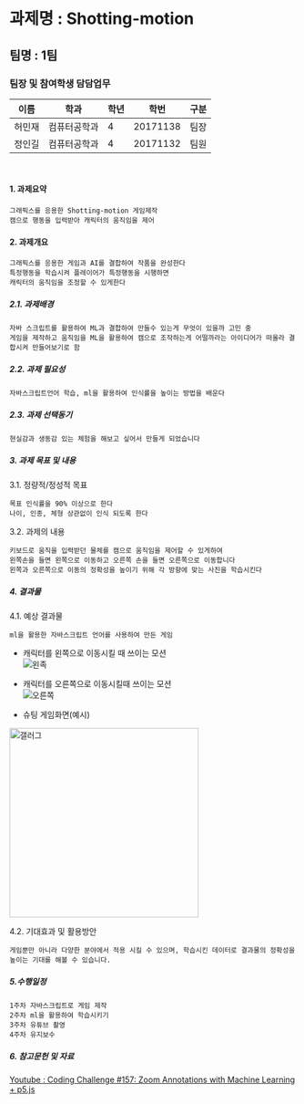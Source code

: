 
#  과제명 : Shotting-motion
## 팀명 : 1팀
### 팀장 및 참여학생 담담업무
| 이름  | 학과  | 학년  | 학번 | 구분 |
|---|---|---|---|---|
| 허민재  | 컴퓨터공학과  | 4  |  20171138 | 팀장 |
| 정인길  | 컴퓨터공학과  | 4  |  20171132 | 팀원 |

​
#### 1. 과제요약
```
그래픽스를 응용한 Shotting-motion 게임제작
캠으로 행동을 입력받아 캐릭터의 움직임을 제어
```
#### 2. 과제개요
```
그래픽스를 응용한 게임과 AI를 결합하여 작품을 완성한다 
특정행동을 학습시켜 플레이어가 특정행동을 시행하면 
캐릭터의 움직임을 조정할 수 있게한다
```

##### 2.1. 과제배경
```
자바 스크립트를 활용하여 ML과 결합하여 만들수 있는게 무엇이 있을까 고민 중
게임을 제작하고 움직임을 ML을 활용하여 캠으로 조작하는게 어떨까라는 아이디어가 떠올라 결합시켜 만들어보기로 함
```
##### 2.2. 과제 필요성
```
자바스크립트언어 학습, ml을 활용하여 인식률을 높이는 방법을 배운다
```
##### 2.3. 과제 선택동기
```
현실감과 생동감 있는 체험을 해보고 싶어서 만들게 되었습니다
```
##### 3. 과제 목표 및 내용
3.1. 정량적/정성적 목표
```
목표 인식률을 90% 이상으로 한다
나이, 인종, 체형 상관없이 인식 되도록 한다
```
3.2. 과제의 내용
```
키보드로 움직을 입력받던 물체를 캠으로 움직임을 제어할 수 있게하여
왼쪽손을 들면 왼쪽으로 이동하고 오른쪽 손을 들면 오른쪽으로 이동합니다
왼쪽과 오른쪽으로 이동의 정확성을 높이기 위해 각 방향에 맞는 사진을 학습시킨다
```
##### 4. 결과물
4.1. 예상 결과물
```
ml을 활용한 자바스크립트 언어를 사용하여 만든 게임
```
* 캐릭터를 왼쪽으로 이동시킬 때 쓰이는 모션   
![왼족](https://user-images.githubusercontent.com/62560931/168778113-a3c04569-5f1a-49c1-b299-de6b18e8d79e.PNG)

* 캐릭터를 오른쪽으로 이동시킬때 쓰이는 모션   
![오른쪽](https://user-images.githubusercontent.com/62560931/168778122-6084e410-ea2a-4014-9c71-9cbe480202b3.PNG)

* 슈팅 게임화면(예시)      
<img width="332" alt="갤러그" src="https://user-images.githubusercontent.com/62591497/168782274-e1a5a3c7-b8db-46b3-ab01-a672a1b7ca5f.png">


4.2. 기대효과 및 활용방안
```
게임뿐만 아니라 다양한 분야에서 적용 시킬 수 있으며, 학습시킨 데이터로 결과물의 정확성을 높이는 기대를 해볼 수 있습니다. 

```
##### 5.수행일정
```
1주차 자바스크립트로 게임 제작 
2주차 ml을 활용하여 학습시키기
3주차 유튜브 촬영
4주차 유지보수
```
##### 6. 참고문헌 및 자료
[Youtube : Coding Challenge #157: Zoom Annotations with Machine Learning + p5.js](https://www.youtube.com/watch?v=9z9mbiOZqSs&t=799s)
